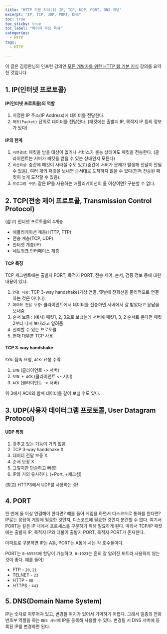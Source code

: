 ```yaml
---
title: "HTTP 기본 지식(1) IP, TCP, UDP, PORT, DNS 개념"
excerpt: "IP, TCP, UDP, PORT, DNS"
toc: true
toc_sticky: true
toc_label: "페이지 주요 목차"
categories:
  - HTTP
tags:
  - HTTP

---
```


이 글은 김영한님의 인프런 강의인 [모든 개발자를 위한 HTTP 웹 기본 지식](https://www.inflearn.com/course/http-%EC%9B%B9-%EB%84%A4%ED%8A%B8%EC%9B%8C%ED%81%AC/dashboard) 강의를 요약한 것입니다.



## 1. IP(인터넷 프로토콜)



#### IP(인터넷 프로토콜)의 역할
1. 지정한 IP 주소(IP Address)에 데이터를 전달한다.
2. `패킷(Packet)` 단위로 데이터를 전달한다. (패킷에는 출발지 IP, 목적지 IP 등의 정보가 있다)

#### IP의 한계
1. `비연결성`: 패킷을 받을 대상이 없거나 서비스가 불능 상태여도 패킷을 전송한다. (클라이언트는 서버가 패킷을 받을 수 있는 상태인지 모른다)
2. `비신뢰성`: 중간에 패킷이 사라질 수도 있고(중간에 서버가 문제가 발생해 전달이 안될 수 있음), 여러 개의 패킷을 보내면 순서대로 도착하지 않을 수 있다(먼저 전송된 패킷이 늦게 도착할 수 있음).
3. `프로그램 구분`: 같은 IP를 사용하는 애플리케이션이 둘 이상이면? 구분할 수 없다.



## 2. TCP(전송 제어 프로토콜, Transmission Control Protocol)



(참고) 인터넷 프로토콜의 4계층
- 애플리케이션 계층(HTTP, FTP)
- 전송 계층(TCP, UDP)
- 인터넷 계층(IP)
- 네트워크 인터페이스 계층

#### TCP 특징
TCP 세그멘트에는 출발지 PORT, 목적지 PORT, 전송 제어, 순서, 검증 정보 등에 대한 내용이 있다.

1. `연결 지향`: TCP 3-way handshake(가상 연결, 옛날에 전화선을 물리적으로 연결하는 것은 아니다)
2. `데이터 전달 보증`: 클라이언트에서 데이터를 전송하면 서버에서 잘 받았다고 응답을 보내줌
3. 순서 보증 : (예시) 패킷1, 2, 3으로 보냈는데 서버에 패킷1, 3, 2 순서로 온다면 패킷2부터 다시 보내라고 알려줌
4. 신뢰할 수 있는 프로토콜
5. 현재 대부분 TCP 사용

#### TCP 3-way handshake
`SYN`: 접속 요청, `ACK`: 요청 수락

1. `SYN` (클라이언트 -> 서버)
2. `SYN + ACK` (클라이언트 <- 서버)
3. `ACK` (클라이언트 -> 서버)

위 3에서 ACK와 함께 데이터를 같이 보낼 수도 있다.



## 3. UDP(사용자 데이터그램 프로토콜, User Datagram Protocol)



#### UDP 특징
1. 갖추고 있는 기능이 거의 없음
2. TCP 3-way handshake X
3. 데이터 전달 보증 X
4. 순서 보장 X
5. 그렇지만 단순하고 빠름!
6. IP와 거의 유사하다. (+Port, +체크섬)

(참고) HTTP3에서 UDP를 사용하는 중!



## 4. PORT



한 번에 둘 이상 연결해야 한다면? 예를 들어 게임을 하면서 디스코드로 통화를 한다면? IP로는 응답이 게임에 필요한 것인지, 디스코드에 필요한 것인지 분간할 수 없다. 여기서 PORT는 같은 IP 내에서 프로세스를 구분하기 위해 필요하게 된다. 따라서 TCP/IP 패킷에는 출발지 IP, 목적지 IP와 더불어 출발지 PORT, 목적지 PORT가 존재한다.

아파트로 구분하면 IP는 A동, PORT는 A동에 사는 각 호수들이다.

PORT는 `0~65535`에 할당이 가능하고, `0~1023`는 흔히 잘 알려진 포트라 사용하지 않는 것이 좋다.
예를 들어)
- FTP - `20`, `21`
- TELNET - `23`
- HTTP - `80`
- HTTPS - `443`



## 5. DNS(Domain Name System)



IP는 숫자로 이루어져 있고, 변경될 여지가 있어서 기억하기 어렵다. 그래서 일종의 전화번호부 역할을 하는 `DNS 서버`에 IP를 등록해 사용할 수 있다. 변경될 시 DNS 서버에 등록된 IP를 변경하면 된다.